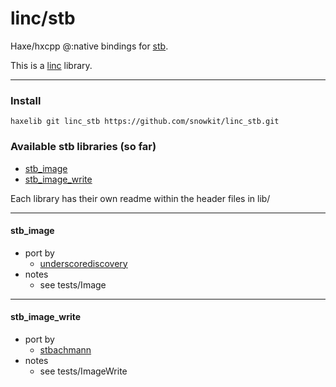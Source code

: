 # linc/stb
Haxe/hxcpp @:native bindings for [stb](https://github.com/nothings/stb).

This is a [linc](http://snowkit.github.io/linc/) library.

---
### Install

`haxelib git linc_stb https://github.com/snowkit/linc_stb.git`

### Available stb libraries (so far)

- [stb_image](#stb_image)
- [stb_image_write](#stb_image_write)


Each library has their own readme within the header files in lib/

---

#### stb_image
- port by
  - [underscorediscovery](https://github.com/underscorediscovery)
- notes
  - see tests/Image

---

#### stb_image_write
- port by
  - [stbachmann](https://github.com/stbachmann)
- notes
  - see tests/ImageWrite
